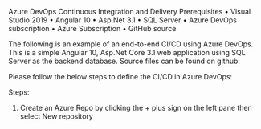 Azure DevOps Continuous Integration and Delivery
Prerequisites
•	Visual Studio 2019
•	Angular 10
•	Asp.Net 3.1
•	SQL Server
•	Azure DevOps subscription
•	Azure Subscription
•	GitHub source

The following is an example of an end-to-end CI/CD using Azure DevOps. This is a simple Angular 10, Asp.Net Core 3.1 web application using SQL Server as the backend database. 
Source files can be found on github:

Please follow the below steps to define the CI/CD in Azure DevOps:

Steps:
1.	Create an Azure Repo by clicking the + plus sign on the left pane then select New repository

